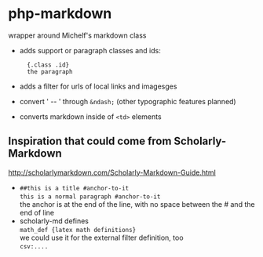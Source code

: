 # php-markdown

wrapper around Michelf's markdown class

- adds support or paragraph classes and ids:

        {.class .id}
        the paragraph

- adds a filter for urls of local links and imagesges
- convert ' -- ' through `&ndash;` (other typographic features planned)
- converts markdown inside of `<td>` elements

## Inspiration that could come from Scholarly-Markdown

<http://scholarlymarkdown.com/Scholarly-Markdown-Guide.html>

- `##this is a title #anchor-to-it`  
  `this is a normal paragraph #anchor-to-it`  
  the anchor is at the end of the line, with no space between the # and the end of line
- scholarly-md defines  
      ```math_def {latex math definitions}```  
  we could use it for the external filter definition, too  
      ```csv:....```
